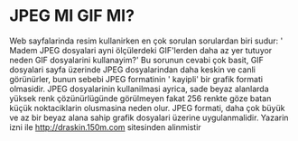 # JPEG MI GIF MI?

Web sayfalarinda resim kullanirken en çok sorulan sorulardan biri
sudur: ' Madem JPEG dosyalari ayni ölçülerdeki GIF'lerden daha az yer
tutuyor neden GIF dosyalarini kullanayim?' Bu sorunun cevabi çok
basit, GIF dosyalari sayfa üzerinde JPEG dosyalarindan daha keskin ve
canli görünürler, bunun sebebi JPEG formatinin ' kayipli' bir grafik
formati olmasidir. JPEG dosyalarinin kullanilmasi ayrica, sade beyaz
alanlarda yüksek renk çözünürlügünde görülmeyen fakat 256 renkte göze
batan küçük noktaciklarin olusmasina neden olur. JPEG formati, daha
çok büyük ve az bir beyaz alana sahip grafik dosyalari üzerine
uygulanmalidir.  Yazarin izni ile http://draskin.150m.com sitesinden
alinmistir




